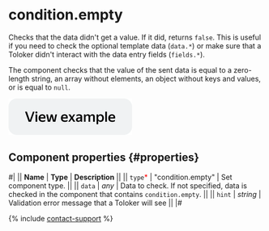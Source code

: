 # condition.empty

Checks that the data didn't get a value. If it did, returns `false`. This is useful if you need to check the optional template data (`data.*`) or make sure that a Toloker didn't interact with the data entry fields (`fields.*`).

The component checks that the value of the sent data is equal to a zero-length string, an array without elements, an object without keys and values, or is equal to `null`.

[![View example in the sandbox](../_images/buttons/view-example.svg)](https://ya.cc/t/bpPoA9v93xPPKA)

## Component properties {#properties}

#|
|| **Name** | **Type** | **Description** ||
|| `type`<span style="color: red">\*</span> | "condition.empty" | Set component type. ||
|| `data` | _any_ | Data to check. If not specified, data is checked in the component that contains `condition.empty`. ||
|| `hint` | _string_ | Validation error message that a Toloker will see ||
|#

{% include [contact-support](../_includes/contact-support.md) %}
